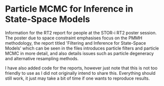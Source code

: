 # Particle MCMC for Inference in State-Space Models
Information for the RT2 report for people at the STOR-i RT2 poster session. The poster due to space constraint emphasises focus on the PMMH methodology, the report titled 'Filtering and Inference for State-Space Models' which can be seen in the files introduces particle filters and particle MCMC in more detail, and also details issues such as particle degeneracy and alternative resampling methods.

I have also added code for the reports, however just note that this is not too friendly to use as I did not originally intend to share this. Everything should still work, it just may take a bit of time if one wants to reproduce results.
